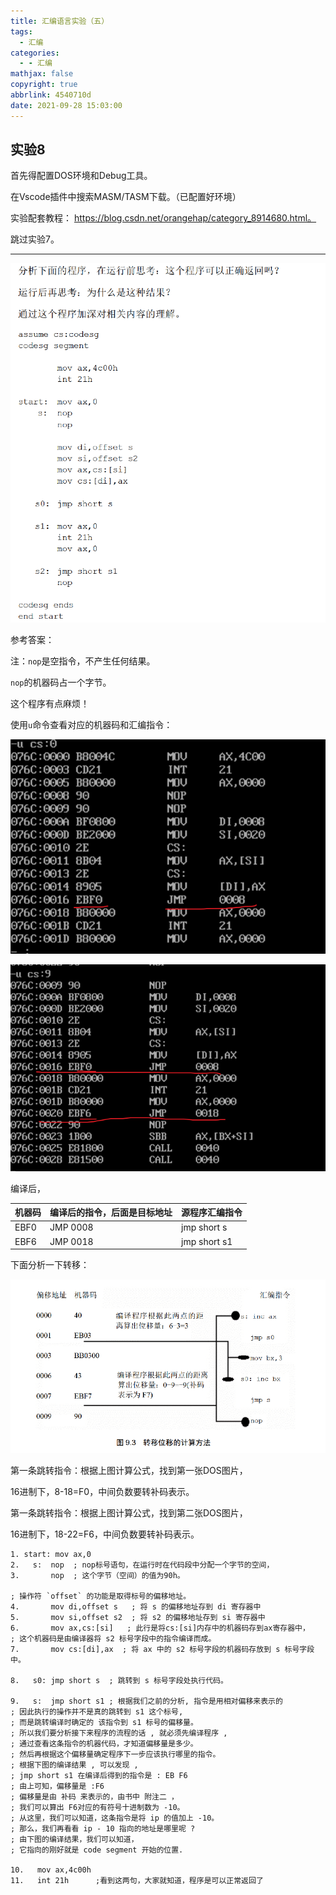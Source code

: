 ```yaml
---
title: 汇编语言实验（五）
tags:
  - 汇编
categories:
  - - 汇编
mathjax: false
copyright: true
abbrlink: 4540710d
date: 2021-09-28 15:03:00
---
```


## 实验8

<!--more-->

首先得配置DOS环境和Debug工具。

在Vscode插件中搜索MASM/TASM下载。（已配置好环境）

实验配套教程： https://blog.csdn.net/orangehap/category_8914680.html。

跳过实验7。

---

![image-20210928150433331](汇编语言实验（五）/image-20210928150433331.png)

参考答案：

注：`nop`是空指令，不产生任何结果。

`nop`的机器码占一个字节。

这个程序有点麻烦！

使用`u`命令查看对应的机器码和汇编指令：

![image-20210928155146673](汇编语言实验（五）/image-20210928155146673.png)

![image-20210928155306801](汇编语言实验（五）/image-20210928155306801.png)

编译后，

| 机器码 | 编译后的指令，后面是目标地址 | 源程序汇编指令 |
| ------ | ---------------------------- | -------------- |
| EBF0   | JMP 0008                     | jmp short s    |
| EBF6   | JMP 0018                     | jmp short s1   |

下面分析一下转移：

![image-20210928161829099](汇编语言实验（五）/image-20210928161829099.png)

第一条跳转指令：根据上图计算公式，找到第一张DOS图片，

16进制下，8-18=F0，中间负数要转补码表示。

第一条跳转指令：根据上图计算公式，找到第二张DOS图片，

16进制下，18-22=F6，中间负数要转补码表示。

 ```assembly
1. start: mov ax,0
2.   s:  nop  ; nop标号语句，在运行时在代码段中分配一个字节的空间，
3.       nop  ; 这个字节（空间）的值为90h。

; 操作符 `offset` 的功能是取得标号的偏移地址。
4.       mov di,offset s   ; 将 s 的偏移地址存到 di 寄存器中
5.       mov si,offset s2  ; 将 s2 的偏移地址存到 si 寄存器中
6.       mov ax,cs:[si]   ; 此行是将cs:[si]内存中的机器码存到ax寄存器中，
; 这个机器码是由编译器将 s2 标号字段中的指令编译而成。
7.       mov cs:[di],ax  ; 将 ax 中的 s2 标号字段的机器码存放到 s 标号字段中。

8.   s0: jmp short s  ; 跳转到 s 标号字段处执行代码。

9.   s:  jmp short s1 ; 根据我们之前的分析, 指令是用相对偏移来表示的
; 因此执行的操作并不是真的跳转到 s1 这个标号, 
; 而是跳转编译时确定的 该指令到 s1 标号的偏移量。
; 所以我们要分析接下来程序的流程的话 , 就必须先编译程序 , 
; 通过查看这条指令的机器代码，才知道偏移量是多少。
; 然后再根据这个偏移量确定程序下一步应该执行哪里的指令。
; 根据下图的编译结果 , 可以发现 , 
; jmp short s1 在编译后得到的指令是 : EB F6
; 由上可知，偏移量是 :F6 
; 偏移量是由 补码 来表示的，由书中 附注二 ，
; 我们可以算出 F6对应的有符号十进制数为 -10。
; 从这里，我们可以知道，这条指令是将 ip 的值加上 -10。
; 那么，我们再看看 ip - 10 指向的地址是哪里呢 ? 
; 由下图的编译结果，我们可以知道，
; 它指向的刚好就是 code segment 开始的位置.

10.   mov ax,4c00h
11.   int 21h      ;看到这两句，大家就知道，程序是可以正常返回了
 ```

